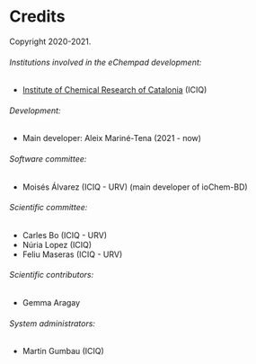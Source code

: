 # Credits

Copyright 2020-2021. 

###### Institutions involved in the eChempad development:
 * [Institute of Chemical Research of Catalonia](https://www.iciq.es/) (ICIQ)

###### Development:
  * Main developer: Aleix Mariné-Tena (2021 - now)

###### Software committee:
  * Moisés Álvarez (ICIQ - URV) (main developer of ioChem-BD)

###### Scientific committee:
  * Carles Bo (ICIQ - URV)
  * Núria Lopez (ICIQ)
  * Feliu Maseras (ICIQ - URV)

###### Scientific contributors:
  * Gemma Aragay
  
###### System administrators:
  * Martin Gumbau (ICIQ)

